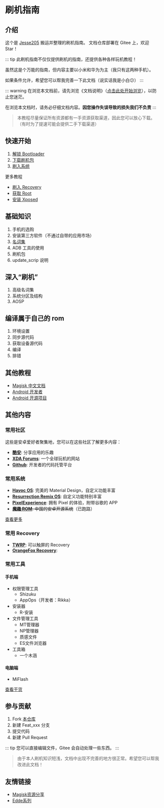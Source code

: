 # 刷机指南

## 介绍

这个是 [Jesse205](https://gitee.com/Jesse205) 搬运并整理的刷机指南。
文档仓库部署在 Gitee 上，欢迎 Star！

::: tip
此刷机指南不仅仅提供刷机的指南，还提供各种各样玩机教程！

虽然这是个万能的指南，但内容主要以小米和华为为主（我只有这两种手机）。

如果条件允许，希望您可以帮我完善一下此文档（说实话我是小白😕）
:::

::: warning
在浏览本文档前，请先浏览《文档说明》（[点击此处开始浏览](help.md)），以防止您迷茫。

在浏览本文档时，请务必仔细文档内容。__因您操作失误导致的损失我们不负责__
:::

> 本教程尽量保证所有资源都有一手资源获取渠道，因此您可以放心下载。（有时为了提速可能会提供二手下载渠道）

## 快速开始

1. [解锁 Bootloader](fast/unlock/README.md)
2. [下载刷机包](fast/download.md)
3. [刷入系统](fast/flash/system.md)

更多教程

* [刷入 Recovery](fast/flash/recovery.md)
* [获取 Root](fast/install/root/README.md)
* [安装 Xposed](fast/install/xposed/README.md)

## 基础知识

1. 手机的选购
2. 安装第三方软件（不通过自带的应用市场）
3. [名词集](normal/noun.md)
4. ADB 工具的使用
5. 刷机包
6. update_scrip 说明

## 深入“刷机”

1. 高级名词集
2. 系统分区及结构
3. AOSP

## 编译属于自己的 rom

1. 环境设置
2. 同步源代码
3. 获取设备源代码
4. 编译
5. 排错

## 其他教程

* [Magisk 中文文档](https://jesse205.github.io/MagiskChineseDocument/)
* [Android 开发者](https://developer.android.google.cn/?hl=zh-cn)
* [Android 开源项目](https://source.android.google.cn/?hl=zh-cn)

## 其他内容

### 常用社区

这些是安卓爱好者聚集地，您可以在这些社区了解更多内容：

* __[酷安](https://www.coolapk.com/)__: 分享应用的乐趣
* __[XDA Forums](https://forum.xda-developers.com/)__: 一个全球玩机的网站
* __[Github](https://github.com/)__: 开发者的代码托管平台

### 常用系统

* __[Havoc OS](https://havoc-os.com/)__: 完美的 Material Design，自定义功能丰富
* __[Resurrection Remix OS](http://resurrectionremix.com/)__: 自定义功能特别丰富
* __[PixelExperience](https://download.pixelexperience.org/)__: 拥有 Pixel 的体验，附带谷歌的 APP
* ~~__[魔趣 ROM](https://www.mokeedev.com/)__: 中国的安卓开源系统~~（已跑路）

[查看更多](fast/download.md)

### 常用 Recovery

* __[TWRP](https://twrp.me/)__: 可以触屏的 Recovery
* __[OrangeFox Recovery](https://wiki.orangefox.tech/en/home)__: 

### 常用工具

#### 手机端

* 权限管理工具
  * Shizuku
  * AppOps（开发者：Rikka）
* 安装器
  * R-安装
* 文件管理工具
  * MT管理器
  * NP管理器
  * 质感文件
  * ES文件浏览器
* 工具箱
  * 一个木涵

#### 电脑端

* MiFlash

[查看干货](tools/README.md)

## 参与贡献

1. Fork [本仓库](https://gitee.com/Jesse205/FlashAndroidDevicesGuidelines)
2. 新建 Feat_xxx 分支
3. 提交代码
4. 新建 Pull Request

::: tip
您可以直接编辑文件，Gitee 会自动处理一些东西。
:::

> 由于本人刷机知识短浅，文档中出现不完善的地方很正常。希望您可以帮我改进此文档！

## 友情链接

* [Magisk资源分享](https://main.suchenqaq.club/)
* [Edde系列](https://jesse205.github.io/)
